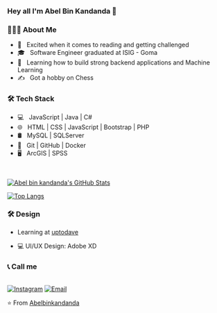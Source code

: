 ### Hey all I'm Abel Bin Kandanda 👋
<h3> 👨🏻‍💻 About Me </h3>

- 🤔 &nbsp; Excited when it comes to reading and getting challenged
- 🎓 &nbsp; Software Engineer graduated at ISIG - Goma 
- 🌱 &nbsp; Learning how to build strong backend applications and Machine Learning
- ✍️ &nbsp; Got a hobby on Chess 

<h3>🛠 Tech Stack</h3>

- 💻 &nbsp;  JavaScript | Java | C# 
- 🌐 &nbsp; HTML | CSS | JavaScript | Bootstrap | PHP
- 🛢 &nbsp; MySQL | SQLServer
- 🔧 &nbsp; Git | GitHub | Docker
- 🖥 &nbsp; ArcGIS | SPSS
<br/>

[![Abel bin kandanda's GitHub Stats](https://github-readme-stats.vercel.app/api?username=Abelbinkandanda&_icons=true)](https://github.com/Abelbinkandanda)

[![Top Langs](https://github-readme-stats.vercel.app/api/top-langs/?username=Abelbinkandanda&show_icons=true&theme=radical&layout=compact)](https://github.com/Abelbinkandanda/github-readme-stats)

<h3>🛠 Design</h3>

- Learning at [uptodave](https://uptodatedevelopers.com/)

- 💻 UI/UX Design: Adobe XD

<h3>📞 Call me</h3>

<br/>
  <a href="https://www.instagram.com/Abelbinkandanda/"><img alt="Instagram" src="https://img.shields.io/badge/Instagram-Abelbinkandanda__-blue?style=flat-square&logo=instagram"></a>
<a href="mailto:ilungakandandaabel@gmail.com"><img alt="Email" src="https://img.shields.io/badge/Email-ilungakandandaabel@gmail.com-blue?style=flat-square&logo=Microsoft%20outlook"></a>&nbsp;&nbsp;

⭐ From [Abelbinkandanda](https://github.com/Abelbinkandanda)
